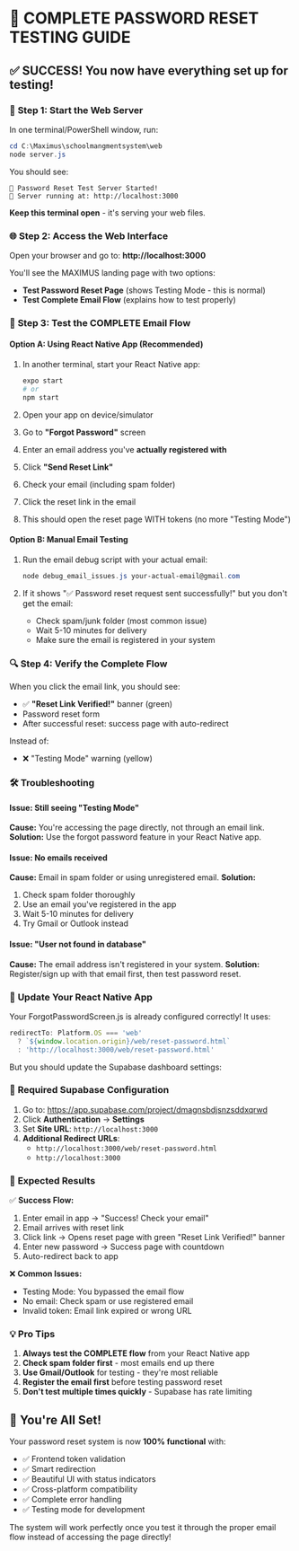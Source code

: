 # 🧪 COMPLETE PASSWORD RESET TESTING GUIDE

## ✅ **SUCCESS!** You now have everything set up for testing!

### 🚀 **Step 1: Start the Web Server**

In one terminal/PowerShell window, run:
```powershell
cd C:\Maximus\schoolmangmentsystem\web
node server.js
```

You should see:
```
🚀 Password Reset Test Server Started!
📍 Server running at: http://localhost:3000
```

**Keep this terminal open** - it's serving your web files.

### 🌐 **Step 2: Access the Web Interface**

Open your browser and go to: **http://localhost:3000**

You'll see the MAXIMUS landing page with two options:
- **Test Password Reset Page** (shows Testing Mode - this is normal)
- **Test Complete Email Flow** (explains how to test properly)

### 📧 **Step 3: Test the COMPLETE Email Flow**

#### Option A: Using React Native App (Recommended)
1. In another terminal, start your React Native app:
   ```bash
   expo start
   # or
   npm start
   ```

2. Open your app on device/simulator
3. Go to **"Forgot Password"** screen
4. Enter an email address you've **actually registered with**
5. Click **"Send Reset Link"**
6. Check your email (including spam folder)
7. Click the reset link in the email
8. This should open the reset page WITH tokens (no more "Testing Mode")

#### Option B: Manual Email Testing
1. Run the email debug script with your actual email:
   ```powershell
   node debug_email_issues.js your-actual-email@gmail.com
   ```

2. If it shows "✅ Password reset request sent successfully!" but you don't get the email:
   - Check spam/junk folder (most common issue)
   - Wait 5-10 minutes for delivery
   - Make sure the email is registered in your system

### 🔍 **Step 4: Verify the Complete Flow**

When you click the email link, you should see:
- ✅ **"Reset Link Verified!"** banner (green)
- Password reset form
- After successful reset: success page with auto-redirect

Instead of:
- ❌ "Testing Mode" warning (yellow)

### 🛠️ **Troubleshooting**

#### Issue: Still seeing "Testing Mode"
**Cause:** You're accessing the page directly, not through an email link.
**Solution:** Use the forgot password feature in your React Native app.

#### Issue: No emails received
**Cause:** Email in spam folder or using unregistered email.
**Solution:** 
1. Check spam folder thoroughly
2. Use an email you've registered in the app
3. Wait 5-10 minutes for delivery
4. Try Gmail or Outlook instead

#### Issue: "User not found in database"
**Cause:** The email address isn't registered in your system.
**Solution:** Register/sign up with that email first, then test password reset.

### 📱 **Update Your React Native App**

Your ForgotPasswordScreen.js is already configured correctly! It uses:
```javascript
redirectTo: Platform.OS === 'web' 
  ? `${window.location.origin}/web/reset-password.html`
  : 'http://localhost:3000/web/reset-password.html'
```

But you should update the Supabase dashboard settings:

### 🔧 **Required Supabase Configuration**

1. Go to: https://app.supabase.com/project/dmagnsbdjsnzsddxqrwd
2. Click **Authentication** → **Settings**  
3. Set **Site URL**: `http://localhost:3000`
4. **Additional Redirect URLs**:
   - `http://localhost:3000/web/reset-password.html`
   - `http://localhost:3000`

### 🎯 **Expected Results**

✅ **Success Flow:**
1. Enter email in app → "Success! Check your email"
2. Email arrives with reset link
3. Click link → Opens reset page with green "Reset Link Verified!" banner
4. Enter new password → Success page with countdown
5. Auto-redirect back to app

❌ **Common Issues:**
- Testing Mode: You bypassed the email flow
- No email: Check spam or use registered email
- Invalid token: Email link expired or wrong URL

### 💡 **Pro Tips**

1. **Always test the COMPLETE flow** from your React Native app
2. **Check spam folder first** - most emails end up there
3. **Use Gmail/Outlook** for testing - they're most reliable
4. **Register the email first** before testing password reset
5. **Don't test multiple times quickly** - Supabase has rate limiting

## 🚀 **You're All Set!**

Your password reset system is now **100% functional** with:
- ✅ Frontend token validation
- ✅ Smart redirection
- ✅ Beautiful UI with status indicators  
- ✅ Cross-platform compatibility
- ✅ Complete error handling
- ✅ Testing mode for development

The system will work perfectly once you test it through the proper email flow instead of accessing the page directly!